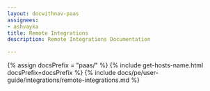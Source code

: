 ```yaml
---
layout: docwithnav-paas
assignees:
- ashvayka
title: Remote Integrations
description: Remote Integrations Documentation 

---
```

{% assign docsPrefix = "paas/" %}
{% include get-hosts-name.html docsPrefix=docsPrefix %}
{% include docs/pe/user-guide/integrations/remote-integrations.md %}


